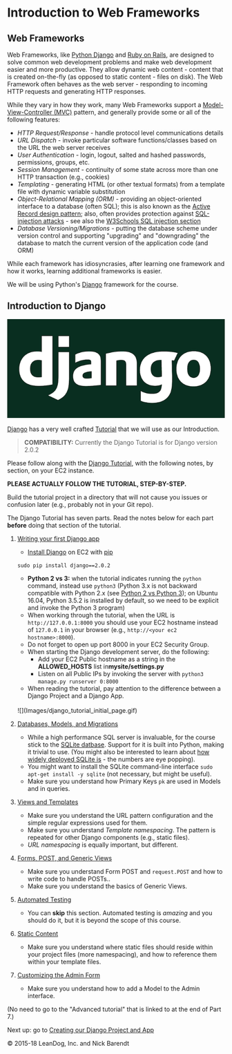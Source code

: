 # Introduction to Web Frameworks

## Web Frameworks

Web Frameworks, like [Python Django](https://www.djangoproject.com/) and [Ruby on Rails](http://rubyonrails.org/), are designed to solve common web development problems and make web development easier and more productive.  They allow dynamic web content - content that is created on-the-fly (as opposed to static content - files on disk).  The Web Framework often behaves as the web server - responding to incoming HTTP requests and generating HTTP responses.

While they vary in how they work, many Web Frameworks support a [Model-View-Controller (MVC)](https://en.wikipedia.org/wiki/Model%E2%80%93view%E2%80%93controller) pattern, and generally provide some or all of the following features:

* *HTTP Request/Response* - handle protocol level communications details
* *URL Dispatch* - invoke particular software functions/classes based on the URL the web server receives
* *User Authentication* - login, logout, salted and hashed passwords, permissions, groups, etc.
* *Session Management* - continuity of some state across more than one HTTP transaction (e.g., cookies)
* *Templating* - generating HTML (or other textual formats) from a template file with dynamic variable substitution
* *Object-Relational Mapping (ORM)* - providing an object-oriented interface to a database (often SQL); this is also known as the [Active Record design pattern](https://en.wikipedia.org/wiki/Active_record_pattern); also, often provides protection against [SQL-injection attacks](https://en.wikipedia.org/wiki/SQL_injection) - see also the [W3Schools SQL injection section](https://www.w3schools.com/sql/sql_injection.asp)
* *Database Versioning/Migrations* - putting the database scheme under version control and supporting "upgrading" and "downgrading" the database to match the current version of the application code (and ORM)

While each framework has idiosyncrasies, after learning one framework and how it works, learning additional frameworks is easier.

We will be using Python's [Django](https://www.djangoproject.com/) framework for the course.

## Introduction to Django

![](Images/django-logo-negative.png)

[Django](https://www.djangoproject.com/) has a very well crafted [Tutorial](https://docs.djangoproject.com/en/2.0/intro/tutorial01/) that we will use as our Introduction.

> **COMPATIBILITY:** Currently the Django Tutorial is for Django version 2.0.2

Please follow along with the [Django Tutorial](https://docs.djangoproject.com/en/2.0/intro/tutorial01/), with the following notes, by section, on your EC2 instance.  

**PLEASE ACTUALLY FOLLOW THE TUTORIAL, STEP-BY-STEP.**

Build the tutorial project in a directory that will not cause you issues or confusion later (e.g., probably not in your Git repo).

The Django Tutorial has seven parts.  Read the notes below for each part **before** doing that section of the tutorial.

1. [Writing your first Django app](https://docs.djangoproject.com/en/1.10/intro/tutorial01/)

    * [Install Django](https://docs.djangoproject.com/en/2.0/topics/install/#installing-official-release) on EC2 with [pip](https://docs.djangoproject.com/en/2.0/topics/install/#installing-an-official-release-with-pip)

    ```
    sudo pip install django==2.0.2
    ```

    * **Python 2 vs 3:**  when the tutorial indicates running the `python` command, instead use `python3` (Python 3.x is not backward compatible with Python 2.x (see [Python 2 vs Python 3](https://wiki.python.org/moin/Python2orPython3)); on Ubuntu 16.04, Python 3.5.2 is installed by default, so we need to be explicit and invoke the Python 3 program)
    * When working through the tutorial, when the URL is `http://127.0.0.1:8000` you should use your EC2 hostname instead of `127.0.0.1` in your browser (e.g., `http://<your ec2 hostname>:8000`).
    * Do not forget to open up port 8000 in your EC2 Security Group.
    * When starting the Django development server, do the following:
        * Add your EC2 Public hostname as a string in the **ALLOWED_HOSTS** list in**mysite/settings.py**
        * Listen on all Public IPs by invoking the server with `python3 manage.py runserver 0:8000`
    * When reading the tutorial, pay attention to the difference between a Django Project and a Django App.
    <br/>
    ![](Images/django_tutorial_initial_page.gif)

2. [Databases, Models, and Migrations](https://docs.djangoproject.com/en/1.10/intro/tutorial02/)

    * While a high performance SQL server is invaluable, for the course stick to the [SQLite datbase](https://www.sqlite.org/).  Support for it is built into Python, making it trivial to use.   (You might also be interested to learn about [how widely deployed SQLite is](https://www.sqlite.org/mostdeployed.html) - the numbers are eye popping).
    * You might want to install the SQLite command-line interface `sudo apt-get install -y sqlite` (not necessary, but might be useful).
    * Make sure you understand how Primary Keys `pk` are used in Models and in queries.

3. [Views and Templates](https://docs.djangoproject.com/en/1.10/intro/tutorial03/)

    * Make sure you understand the URL pattern configuration and the simple regular expressions used for them.
    * Make sure you understand _Template namespacing_.  The pattern is repeated for other Django components (e.g., static files).
    * _URL namespacing_ is equally important, but different.

4. [Forms, POST, and Generic Views](https://docs.djangoproject.com/en/1.10/intro/tutorial04/)

    * Make sure you understand Form POST and `request.POST` and how to write code to handle POSTs..
    * Make sure you understand the basics of Generic Views.

5. [Automated Testing](https://docs.djangoproject.com/en/1.10/intro/tutorial05/)

    * You can **skip** this section.  Automated testing is *amazing* and you should do it, but it is beyond the scope of this course.
6. [Static Content](https://docs.djangoproject.com/en/1.10/intro/tutorial06/)

    * Make sure you understand where static files should reside within your project files (more namespacing), and how to reference them within your template files.

7. [Customizing the Admin Form](https://docs.djangoproject.com/en/1.10/intro/tutorial07/)

    * Make sure you understand how to add a Model to the Admin interface.

(No need to go to the "Advanced tutorial" that is linked to at the end of Part 7.)



Next up: go to [Creating our Django Project and App](../06.2_Creating_our_Django_Project_and_App/README.md)

&copy; 2015-18 LeanDog, Inc. and Nick Barendt
